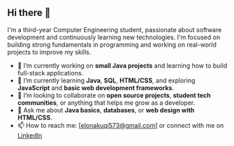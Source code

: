 ## Hi there 👋
I'm a third-year Computer Engineering student, passionate about software development and continuously learning new technologies. I'm focused on building strong fundamentals in programming and working on real-world projects to improve my skills.

- 🔭 I’m currently working on **small Java projects** and learning how to build full-stack applications.
- 🌱 I’m currently learning **Java**, **SQL**, **HTML/CSS**, and exploring **JavaScript** and **basic web development frameworks**.
- 👯 I’m looking to collaborate on **open source projects**, **student tech communities**, or anything that helps me grow as a developer.
- 💬 Ask me about **Java basics**, **databases**, or **web design with HTML/CSS**.
- 📫 How to reach me: [elonakuqi573@gmail.com] or connect with me on [LinkedIn](https://www.linkedin.com/in/elona-kuqi-25a575359/)



<!--
**ElonaKuqiiii/ElonaKuqiiii** is a ✨ _special_ ✨ repository because its `README.md` (this file) appears on your GitHub profile.

Here are some ideas to get you started:

- 🔭 I’m currently working on ...
- 🌱 I’m currently learning ...
- 👯 I’m looking to collaborate on ...
- 🤔 I’m looking for help with ...
- 💬 Ask me about ...
- 📫 How to reach me: ...
- 😄 Pronouns: ...
- ⚡ Fun fact: ...
-->
